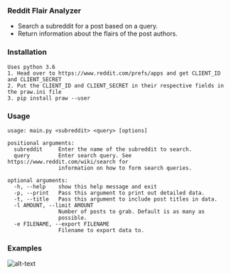 ### Reddit Flair Analyzer
* Search a subreddit for a post based on a query.
* Return information about the flairs of the post authors.

### Installation
```
Uses python 3.6
1. Head over to https://www.reddit.com/prefs/apps and get CLIENT_ID and CLIENT_SECRET
2. Put the CLIENT_ID and CLIENT_SECRET in their respective fields in the praw.ini file
3. pip install praw --user
```
### Usage
```
usage: main.py <subreddit> <query> [options]

positional arguments:
  subreddit     Enter the name of the subreddit to search.
  query         Enter search query. See https://www.reddit.com/wiki/search for
                information on how to form search queries.

optional arguments:
  -h, --help    show this help message and exit
  -p, --print   Pass this argument to print out detailed data.
  -t, --title   Pass this argument to include post titles in data.
  -l AMOUNT, --limit AMOUNT
                Number of posts to grab. Default is as many as
                possible.
  -e FILENAME, --export FILENAME  
                Filename to export data to.
```

### Examples
![alt-text](https://i.imgur.com/iVHx6Lw.png)
